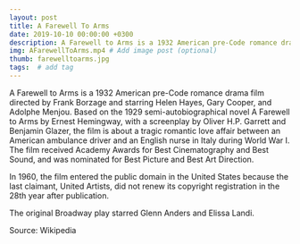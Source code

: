 ```yaml
---
layout: post
title: A Farewell To Arms
date: 2019-10-10 00:00:00 +0300
description: A Farewell to Arms is a 1932 American pre-Code romance drama film directed by Frank Borzage. # Add post description (optional)
img: AFarewellToArms.mp4 # Add image post (optional)
thumb: farewelltoarms.jpg
tags:  # add tag
---
```


A Farewell to Arms is a 1932 American pre-Code romance drama film directed by Frank Borzage and starring Helen Hayes, Gary Cooper, and Adolphe Menjou. Based on the 1929 semi-autobiographical novel A Farewell to Arms by Ernest Hemingway, with a screenplay by Oliver H.P. Garrett and Benjamin Glazer, the film is about a tragic romantic love affair between an American ambulance driver and an English nurse in Italy during World War I. The film received Academy Awards for Best Cinematography and Best Sound, and was nominated for Best Picture and Best Art Direction.

In 1960, the film entered the public domain in the United States because the last claimant, United Artists, did not renew its copyright registration in the 28th year after publication.

The original Broadway play starred Glenn Anders and Elissa Landi.

Source: Wikipedia